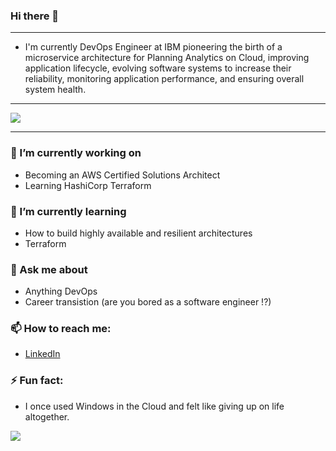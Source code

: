 ### Hi there 👋

___

- I'm currently DevOps Engineer at IBM pioneering the birth of a microservice architecture for Planning Analytics on Cloud, improving application lifecycle, evolving software systems to increase their reliability, monitoring application performance, and ensuring overall system health.
___

![](https://media.giphy.com/media/HUplkVCPY7jTW/giphy.gif)

___

### 🔭 I’m currently working on
  - Becoming an AWS Certified Solutions Architect
  - Learning HashiCorp Terraform
  
### 🌱 I’m currently learning
  - How to build highly available and resilient architectures
  - Terraform

### 💬 Ask me about
  - Anything DevOps
  - Career transistion (are you bored as a software engineer !?) 

### 📫 How to reach me:
  - [LinkedIn](https://www.linkedin.com/in/nishant-desai/)

### ⚡ Fun fact:
  - I once used Windows in the Cloud and felt like giving up on life altogether. 
  
 ![](https://visitor-badge.glitch.me/badge?page_id=desainis.desainis-badge)
